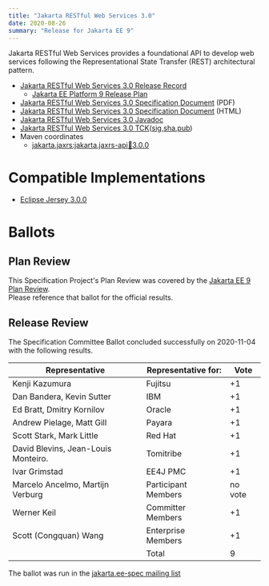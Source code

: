 ```yaml
---
title: "Jakarta RESTful Web Services 3.0"
date: 2020-08-26
summary: "Release for Jakarta EE 9"
---
```

Jakarta RESTful Web Services provides a foundational API to develop web services
following the Representational State Transfer (REST) architectural pattern.

* [Jakarta RESTful Web Services 3.0 Release Record](https://projects.eclipse.org/projects/ee4j.jaxrs/releases/3.0)
  * [Jakarta EE Platform 9 Release Plan](https://eclipse-ee4j.github.io/jakartaee-platform/jakartaee9/JakartaEE9ReleasePlan)
* [Jakarta RESTful Web Services 3.0 Specification Document](./jakarta-restful-ws-spec-3.0.pdf) (PDF)
* [Jakarta RESTful Web Services 3.0 Specification Document](./jakarta-restful-ws-spec-3.0.html) (HTML)
* [Jakarta RESTful Web Services 3.0 Javadoc](./apidocs)
* [Jakarta RESTful Web Services 3.0 TCK](https://download.eclipse.org/jakartaee/restful-ws/3.0/jakarta-restful-ws-tck-3.0.1.zip)([sig](https://download.eclipse.org/jakartaee/restful-ws/3.0/jakarta-restful-ws-tck-3.0.1.zip.sig),[sha](https://download.eclipse.org/jakartaee/restful-ws/3.0/jakarta-restful-ws-tck-3.0.1.zip.sha256),[pub](https://raw.githubusercontent.com/jakartaee/specification-committee/master/jakartaee-spec-committee.pub))
* Maven coordinates
  * [jakarta.jaxrs:jakarta.jaxrs-api:jar:3.0.0](https://search.maven.org/artifact/jakarta.ws.rs/jakarta.ws.rs-api/3.0.0/jar)


# Compatible Implementations

* [Eclipse Jersey 3.0.0](https://eclipse-ee4j.github.io/jersey/download.html)

# Ballots

## Plan Review

[//]: # (For Jakarta EE 9, the Platform Plan Review covered 95% of the Specification Projects.  For those Projects, just use the following statement in this Plan Review section:)

This Specification Project's Plan Review was covered by the [Jakarta EE 9 Plan Review](https://jakarta.ee/specifications/platform/9/).  
Please reference that ballot for the official results.

[//]: # (If your Project was required to do a standalone Plan Review...  You'll need to perform an official Plan Review ballot and record the results here.)

## Release Review

The Specification Committee Ballot concluded successfully on 2020-11-04 with the following results.

| Representative                                 | Representative for: | Vote |
|----------------------------------------------------|---------------------|------|
|Kenji Kazumura                                      | Fujitsu | +1
|Dan Bandera, Kevin Sutter                           | IBM | +1
|Ed Bratt, Dmitry Kornilov                           | Oracle | +1
|Andrew Pielage, Matt Gill                           | Payara | +1
|Scott Stark, Mark Little                            | Red Hat | +1
|David Blevins, Jean-Louis Monteiro.                 | Tomitribe | +1
|Ivar Grimstad                                       | EE4J PMC | +1
|Marcelo Ancelmo, Martijn Verburg                    | Participant Members | no vote
|Werner Keil                                         | Committer Members | +1
|Scott (Congquan) Wang                               | Enterprise Members | +1
|                                                    | Total | 9

The ballot was run in the [jakarta.ee-spec mailing list](https://www.eclipse.org/lists/jakarta.ee-spec/msg01136.html)
